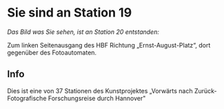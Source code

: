 # Sie sind an Station 19

*Das Bild was Sie sehen, ist an Station 20 entstanden:*

Zum linken Seitenausgang des HBF Richtung „Ernst-August-Platz“, dort gegenüber des Fotoautomaten.

## Info

Dies ist eine von 37 Stationen des Kunstprojektes „Vorwärts nach Zurück- Fotografische Forschungsreise durch Hannover"
